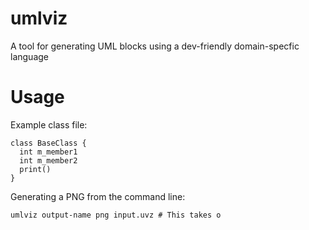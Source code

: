 # umlviz

A tool for generating UML blocks using a dev-friendly domain-specfic language

# Usage

Example class file:
```
class BaseClass {
  int m_member1
  int m_member2
  print()
}
```

Generating a PNG from the command line:
```
umlviz output-name png input.uvz # This takes o
``` 
